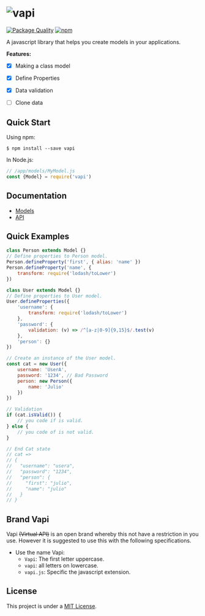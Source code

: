 # ![vapi](https://goo.gl/hhHdbU)
[![Package Quality](http://npm.packagequality.com/shield/vapi.svg)](http://packagequality.com/#?package=vapi)
[![npm](https://img.shields.io/npm/v/vapi.svg)](https://github.com/JonDotsoy/vapi)

A javascript library that helps you create models in your applications.

**Features:**

- [x] Making a class model
- [x] Define Properties
- [x] Data validation
- [ ] Clone data


## Quick Start

Using npm:

    $ npm install --save vapi

In Node.js:

```javascript
// /app/models/MyModel.js
const {Model} = require('vapi')
```

## Documentation
- [Models](./docs/Models.md)
- [API](./docs/API.md)

## Quick Examples
```javascript
class Person extends Model {}
// Define properties to Person model.
Person.defineProperty('first', { alias: 'name' })
Person.defineProperty('name', {
    transform: require('lodash/toLower')
})

class User extends Model {}
// Define properties to User model.
User.defineProperties({
    'username': {
        transform: require('lodash/toLower')
    },
    'password': {
        validation: (v) => /^[a-z|0-9]{9,15}$/.test(v)
    },
    'person': {}
})

// Create an instance of the User model.
const cat = new User({
    username: 'UserA',
    password: '1234', // Bad Password
    person: new Person({
        name: 'Julio'
    })
})

// Validation
if (cat.isValid()) {
    // you code if is valid.
} else {
    // you code of is not valid.
}

// End Cat state
// cat => 
// {
//   "username": "usera",
//   "password": "1234",
//   "person": {
//     "first": "julio",
//     "name": "julio"
//   }
// }
```

## Brand Vapi
Vapi ~~(Virtual API)~~ is an open brand whereby this not have a restriction in you use. However it is suggested to use this with the following specifications.

* Use the name Vapi:
    * `Vapi`: The first letter uppercase.
    * `vapi`: all letters on lowercase.
    * `vapi.js`: Specific the javascript extension.


## License
This project is under a [MIT License](./LICENSE).
